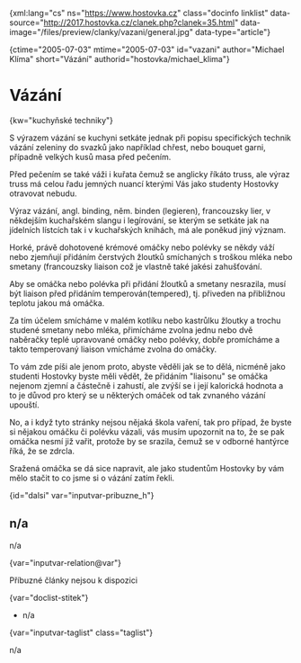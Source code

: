 
{xml:lang="cs" ns="https://www.hostovka.cz" class="docinfo linklist" data-source="http://2017.hostovka.cz/clanek.php?clanek=35.html" data-image="/files/preview/clanky/vazani/general.jpg" data-type="article"}

{ctime="2005-07-03" mtime="2005-07-03" id="vazani" author="Michael Klíma" short="Vázání" authorid="hostovka/michael_klima"}

# Vázání

<!-- generated attribute kw by user_updatekw.sh on 2020-07-05, do not edit -->

{kw="kuchyňské techniky"}

S výrazem vázání se kuchyni setkáte jednak při popisu specifických technik vázání zeleniny do svazků jako například chřest, nebo bouquet garni, případně velkých kusů masa před pečením.

Před pečením se také váži i kuřata čemuž se anglicky říkáto truss, ale výraz truss má celou řadu jemných nuancí kterými Vás jako studenty Hostovky otravovat nebudu.

Výraz vázání, angl. binding, něm. binden (legieren), francouzsky lier, v někdejším kuchařském slangu i legírování, se kterým se setkáte jak na jídelních lístcích tak i v kuchařských knihách, má ale poněkud jiný význam.

Horké, právě dohotovené krémové omáčky nebo polévky se někdy váží nebo zjemňují přidáním čerstvých žloutků smíchaných s troškou mléka nebo smetany (francouzsky liaison což je vlastně také jakési zahušťování.

Aby se omáčka nebo polévka při přidání žloutků a smetany nesrazila, musí být liaison před přidáním temperován(tempered), tj. přiveden na přibližnou teplotu jakou má omáčka.

Za tím účelem smícháme v malém kotlíku nebo kastrůlku žloutky a trochu studené smetany nebo mléka, přimícháme zvolna jednu nebo dvě naběračky teplé upravované omáčky nebo polévky, dobře promícháme a takto temperovaný liaison vmícháme zvolna do omáčky.

To vám zde píši ale jenom proto, abyste věděli jak se to dělá, nicméně jako studenti Hostovky byste měli vědět, že přidáním "liaisonu" se omáčka nejenom zjemní a částečně i zahustí, ale zvýší se i její kalorická hodnota a to je důvod pro který se u některých omáček od tak zvnaného vázání upouští.

No, a i když tyto stránky nejsou nějaká škola vaření, tak pro případ, že byste si nějakou omáčku či polévku vázali, vás musím upozornit na to, že se pak omáčka nesmí již vařit, protože by se srazila, čemuž se v odborné hantýrce říká, že se zdrcla. 

Sražená omáčka se dá sice napravit, ale jako studentům Hostovky by vám mělo stačit to co jsme si o vázání zatím řekli.

{id="dalsi" var="inputvar-pribuzne_h"}

## n/a

n/a

{var="inputvar-relation@var"}

Příbuzné články nejsou k dispozici

{var="doclist-stitek"}

  * n/a

{var="inputvar-taglist" class="taglist"}

n/a

